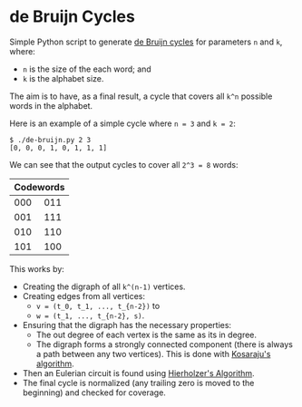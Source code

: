 # de Bruijn Cycles

Simple Python script to generate [de Bruijn cycles](https://en.wikipedia.org/wiki/De_Bruijn_sequence)
for parameters `n` and `k`, where:
* `n` is the size of the each word; and
* `k` is the alphabet size.

The aim is to have, as a final result, a cycle that covers all `k^n` possible words in the alphabet.

Here is an example of a simple cycle where `n = 3` and `k = 2`:

```text
$ ./de-bruijn.py 2 3
[0, 0, 0, 1, 0, 1, 1, 1]
```

We can see that the output cycles to cover all `2^3 = 8` words:

<table>
  <thead>
    <tr>
      <th colspan="2">Codewords</th>
    </tr>
  </thead>
  <tbody>
    <tr>
      <td>000</td>
      <td>011</td>
    </tr>
    <tr>
      <td>001</td>
      <td>111</td>
    </tr>
    <tr>
      <td>010</td>
      <td>110</td>
    </tr>
    <tr>
      <td>101</td>
      <td>100</td>
    </tr>
  </tbody>
</table>



This works by:
* Creating the digraph of all `k^(n-1)` vertices.
* Creating edges from all vertices:
  * `v = (t_0, t_1, ..., t_{n-2})` to
  * `w = (t_1, ..., t_{n-2}, s)`.
* Ensuring that the digraph has the necessary properties:
  * The out degree of each vertex is the same as its in degree.
  * The digraph forms a strongly connected component (there is always a path between any two vertices). This is done with [Kosaraju's algorithm](https://en.wikipedia.org/wiki/Kosaraju%27s_algorithm).
* Then an Eulerian circuit is found using [Hierholzer's Algorithm](https://en.wikipedia.org/wiki/Eulerian_path).
* The final cycle is normalized (any trailing zero is moved to the beginning) and checked for coverage.